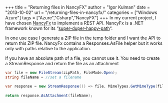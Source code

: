 +++
title = "Returning files in NancyFX"
author = "Igor Kulman"
date = "2013-10-02"
url = "/returning-files-in-nancyfx/"
categories = ["Windows Azure"]
tags = ["Azure","Csharp","NancyFX"]
+++
In my current project, I have chosen [NancyFx][1] to implement a REST API. NancyFx is a .NET framework known for its &#8220;[super-duper-happy-path][2]&#8220;. 

In one use case I generate a ZIP file in the temp folder and I want the API to return this ZIP file. NancyFx contains a Responses.AsFile helper but it works only with paths relative to the application. 

If you have an absolute path of a file, you cannot use it. You need to create a StreamResponse and return the file as an attachment

```csharp
var file = new FileStream(zipPath, FileMode.Open);
string fileName = //set a filename

var response = new StreamResponse(() => file, MimeTypes.GetMimeType(fileName));
                  
return response.AsAttachment(fileName);
```

<!--more-->

 [1]: http://nancyfx.org/
 [2]: https://github.com/NancyFx/Nancy/wiki/Introduction#the-super-duper-happy-path
